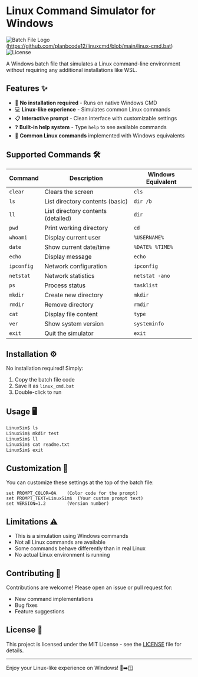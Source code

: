 # Linux Command Simulator for Windows

![Batch File Logo](https://img.shields.io/badge/Platform-Windows-blue)(https://github.com/planbcode12/linuxcmd/blob/main/linux-cmd.bat) ![License](https://img.shields.io/badge/License-MIT-green)

A Windows batch file that simulates a Linux command-line environment without requiring any additional installations like WSL.

## Features ✨

- 🚀 **No installation required** - Runs on native Windows CMD
- 💻 **Linux-like experience** - Simulates common Linux commands
- 📋 **Interactive prompt** - Clean interface with customizable settings
- ❓ **Built-in help system** - Type `help` to see available commands
- 🔄 **Common Linux commands** implemented with Windows equivalents

## Supported Commands 🛠️

| Command   | Description                          | Windows Equivalent |
|-----------|--------------------------------------|--------------------|
| `clear`   | Clears the screen                    | `cls`              |
| `ls`      | List directory contents (basic)      | `dir /b`           |
| `ll`      | List directory contents (detailed)   | `dir`              |
| `pwd`     | Print working directory              | `cd`               |
| `whoami`  | Display current user                 | `%USERNAME%`       |
| `date`    | Show current date/time               | `%DATE% %TIME%`    |
| `echo`    | Display message                      | `echo`             |
| `ipconfig`| Network configuration                | `ipconfig`         |
| `netstat` | Network statistics                   | `netstat -ano`     |
| `ps`      | Process status                       | `tasklist`         |
| `mkdir`   | Create new directory                 | `mkdir`            |
| `rmdir`   | Remove directory                     | `rmdir`            |
| `cat`     | Display file content                 | `type`             |
| `ver`     | Show system version                  | `systeminfo`       |
| `exit`    | Quit the simulator                   | `exit`             |

## Installation ⚙️

No installation required! Simply:

1. Copy the batch file code
2. Save it as `linux_cmd.bat`
3. Double-click to run

## Usage 🖥️

```bash
LinuxSim$ ls
LinuxSim$ mkdir test
LinuxSim$ ll
LinuxSim$ cat readme.txt
LinuxSim$ exit
```

## Customization 🎨

You can customize these settings at the top of the batch file:

```batch
set PROMPT_COLOR=0A    (Color code for the prompt)
set PROMPT_TEXT=LinuxSim$  (Your custom prompt text)
set VERSION=1.2        (Version number)
```

## Limitations ⚠️

- This is a simulation using Windows commands
- Not all Linux commands are available
- Some commands behave differently than in real Linux
- No actual Linux environment is running

## Contributing 🤝

Contributions are welcome! Please open an issue or pull request for:
- New command implementations
- Bug fixes
- Feature suggestions

## License 📄

This project is licensed under the MIT License - see the [LICENSE](LICENSE) file for details.

---

Enjoy your Linux-like experience on Windows! 🐧➡️🪟

